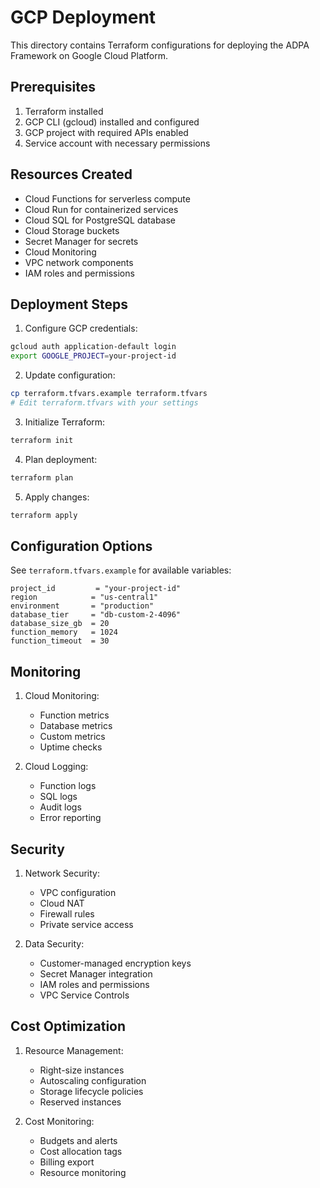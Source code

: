 # GCP Deployment

This directory contains Terraform configurations for deploying the ADPA Framework on Google Cloud Platform.

## Prerequisites

1. Terraform installed
2. GCP CLI (gcloud) installed and configured
3. GCP project with required APIs enabled
4. Service account with necessary permissions

## Resources Created

- Cloud Functions for serverless compute
- Cloud Run for containerized services
- Cloud SQL for PostgreSQL database
- Cloud Storage buckets
- Secret Manager for secrets
- Cloud Monitoring
- VPC network components
- IAM roles and permissions

## Deployment Steps

1. Configure GCP credentials:
```bash
gcloud auth application-default login
export GOOGLE_PROJECT=your-project-id
```

2. Update configuration:
```bash
cp terraform.tfvars.example terraform.tfvars
# Edit terraform.tfvars with your settings
```

3. Initialize Terraform:
```bash
terraform init
```

4. Plan deployment:
```bash
terraform plan
```

5. Apply changes:
```bash
terraform apply
```

## Configuration Options

See `terraform.tfvars.example` for available variables:

```hcl
project_id         = "your-project-id"
region            = "us-central1"
environment       = "production"
database_tier     = "db-custom-2-4096"
database_size_gb  = 20
function_memory   = 1024
function_timeout  = 30
```

## Monitoring

1. Cloud Monitoring:
   - Function metrics
   - Database metrics
   - Custom metrics
   - Uptime checks

2. Cloud Logging:
   - Function logs
   - SQL logs
   - Audit logs
   - Error reporting

## Security

1. Network Security:
   - VPC configuration
   - Cloud NAT
   - Firewall rules
   - Private service access

2. Data Security:
   - Customer-managed encryption keys
   - Secret Manager integration
   - IAM roles and permissions
   - VPC Service Controls

## Cost Optimization

1. Resource Management:
   - Right-size instances
   - Autoscaling configuration
   - Storage lifecycle policies
   - Reserved instances

2. Cost Monitoring:
   - Budgets and alerts
   - Cost allocation tags
   - Billing export
   - Resource monitoring
